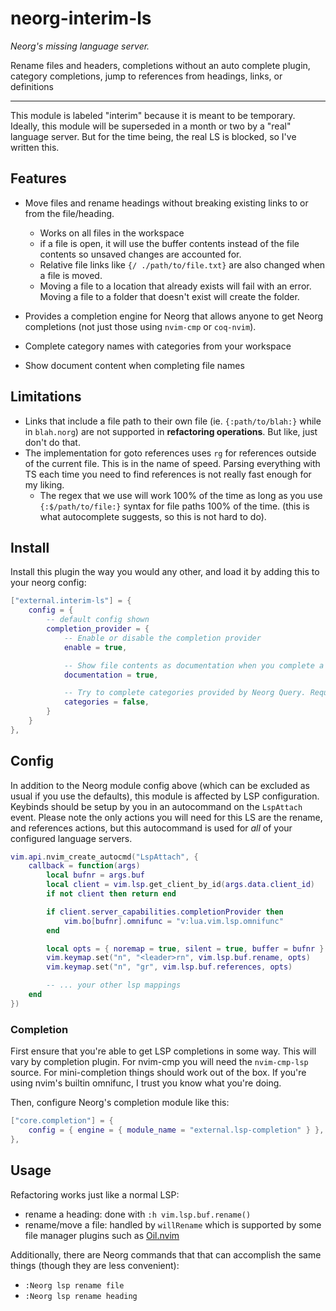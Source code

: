# neorg-interim-ls

_Neorg's missing language server._

Rename files and headers, completions without an auto complete plugin, category completions,
jump to references from headings, links, or definitions

---

This module is labeled "interim" because it is meant to be temporary. Ideally, this module will be
superseded in a month or two by a "real" language server. But for the time being, the real LS is
blocked, so I've written this.

## Features

-   Move files and rename headings without breaking existing links to or
    from the file/heading.

    -   Works on all files in the workspace
    -   if a file is open, it will use the buffer contents instead of the file contents so unsaved
        changes are accounted for.
    -   Relative file links like `{/ ./path/to/file.txt}` are also changed when a file is moved.
    -   Moving a file to a location that already exists will fail with an error. Moving a file to a folder
        that doesn't exist will create the folder.

-   Provides a completion engine for Neorg that allows anyone to get Neorg completions (not just
    those using `nvim-cmp` or `coq-nvim`).
-   Complete category names with categories from your workspace
-   Show document content when completing file names

## Limitations

-   Links that include a file path to their own file (ie. `{:path/to/blah:}` while in `blah.norg`)
    are not supported in **refactoring operations**. But like, just don't do that.
-   The implementation for goto references uses `rg` for references outside of the current file. This
    is in the name of speed. Parsing everything with TS each time you need to find references is not
    really fast enough for my liking.
    -   The regex that we use will work 100% of the time as long as you use `{:$/path/to/file:}`
        syntax for file paths 100% of the time. (this is what autocomplete suggests, so this is not
        hard to do).

## Install

Install this plugin the way you would any other, and load it by adding this to your neorg config:

```lua
["external.interim-ls"] = {
    config = {
        -- default config shown
        completion_provider = {
            -- Enable or disable the completion provider
            enable = true,

            -- Show file contents as documentation when you complete a file name
            documentation = true,

            -- Try to complete categories provided by Neorg Query. Requires `benlubas/neorg-query`
            categories = false,
        }
    }
},
```

## Config

In addition to the Neorg module config above (which can be excluded as usual if you use the
defaults), this module is affected by LSP configuration. Keybinds should be setup by you in an
autocommand on the `LspAttach` event. Please note the only actions you will need for this LS are the
rename, and references actions, but this autocommand is used for _all_ of your configured language
servers.

```lua
vim.api.nvim_create_autocmd("LspAttach", {
    callback = function(args)
        local bufnr = args.buf
        local client = vim.lsp.get_client_by_id(args.data.client_id)
        if not client then return end

        if client.server_capabilities.completionProvider then
            vim.bo[bufnr].omnifunc = "v:lua.vim.lsp.omnifunc"
        end

        local opts = { noremap = true, silent = true, buffer = bufnr }
        vim.keymap.set("n", "<leader>rn", vim.lsp.buf.rename, opts)
        vim.keymap.set("n", "gr", vim.lsp.buf.references, opts)

        -- ... your other lsp mappings
    end
})
```

### Completion

First ensure that you're able to get LSP completions in some way. This will vary by completion
plugin. For nvim-cmp you will need the `nvim-cmp-lsp` source. For mini-completion things should work
out of the box. If you're using nvim's builtin omnifunc, I trust you know what you're doing.

Then, configure Neorg's completion module like this:

```lua
["core.completion"] = {
    config = { engine = { module_name = "external.lsp-completion" } },
},
```

## Usage

Refactoring works just like a normal LSP:

-   rename a heading: done with `:h vim.lsp.buf.rename()`
-   rename/move a file: handled by `willRename` which is supported by some file manager plugins such
    as [Oil.nvim](https://github.com/steavearc/oil.nvim)

Additionally, there are Neorg commands that that can accomplish the same things (though they are less convenient):

-   `:Neorg lsp rename file`
-   `:Neorg lsp rename heading`
